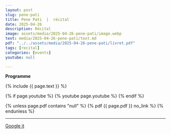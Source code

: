 ```yaml
---
layout: post
slug: pene-pati
title: Pene Pati  |  récital
date: 2025-04-26
description: Récital
image: assets/media/2025-04-26-pene-pati/image.webp
text: media/2025-04-26-pene-pati/text.md
pdf: "../../assets/media/2025-04-26-pene-pati/livret.pdf"
tags: [recital]
categories: [events]
youtube: null

---
```


**Programme** 

{% include  {{ page.text }} %}



{% if page.youtube %}
  {% youtube page.youtube %}
{% endif %}

{% unless page.pdf contains "null" %}
  {% pdf {{ page.pdf }} no_link %}
{% endunless %}

---

<div>
    <p style="text-align: left;"> <a href="https://www.google.com/search?q=Pene+Pati+récital+Récital+2025-04-26" target="_blank">Google it</a> </p>
</div>

